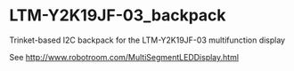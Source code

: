 LTM-Y2K19JF-03_backpack
=======================

Trinket-based I2C backpack for the LTM-Y2K19JF-03 multifunction display

See http://www.robotroom.com/MultiSegmentLEDDisplay.html
